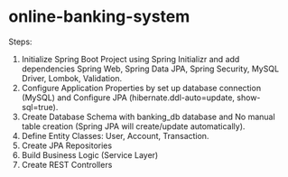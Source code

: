# online-banking-system

Steps:
1. Initialize Spring Boot Project using Spring Initializr and add dependencies Spring Web, Spring Data JPA, Spring Security, MySQL Driver, Lombok, Validation.
2. Configure Application Properties by set up database connection (MySQL) and Configure JPA (hibernate.ddl-auto=update, show-sql=true).
3. Create Database Schema with banking_db database and No manual table creation (Spring JPA will create/update automatically).
4. Define Entity Classes: User, Account, Transaction.
5. Create JPA Repositories
6. Build Business Logic (Service Layer)
7. Create REST Controllers

